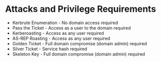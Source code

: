 # Attacks and Privilege Requirements

* Kerbrute Enumeration - No domain access required 
* Pass the Ticket - Access as a user to the domain required
* Kerberoasting - Access as any user required
* AS-REP Roasting - Access as any user required
* Golden Ticket - Full domain compromise (domain admin) required 
* Silver Ticket - Service hash required 
* Skeleton Key - Full domain compromise (domain admin) required
